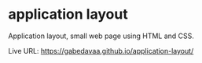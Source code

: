 # application layout
 
Application layout, small web page using HTML and CSS.

Live URL: https://gabedavaa.github.io/application-layout/
